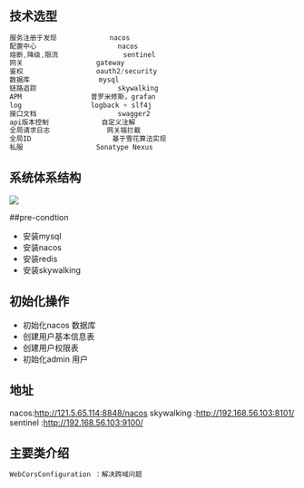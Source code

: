 ## 技术选型
```java
服务注册于发现				nacos
配置中心					nacos
熔断,降级,限流				sentinel
网关					gateway
鉴权					oauth2/security
数据库					mysql
链路追踪					skywalking
APM					普罗米修斯，grafan
log					logback + slf4j
接口文档					swagger2
api版本控制				自定义注解	
全局请求日志				网关端拦截
全局ID					基于雪花算法实现
私服					Sonatype Nexus
```

## 系统体系结构
![](C:\Users\dongbin\Desktop\interview.png)

##pre-condtion
* 安装mysql
* 安装nacos
* 安装redis
* 安装skywalking

## 初始化操作
* 初始化nacos 数据库
* 创建用户基本信息表
* 创建用户权限表
* 初始化admin 用户


## 地址
nacos:http://121.5.65.114:8848/nacos
skywalking :http://192.168.56.103:8101/
sentinel :http://192.168.56.103:9100/

## 主要类介绍
```java
WebCorsConfiguration ：解决跨域问题
```